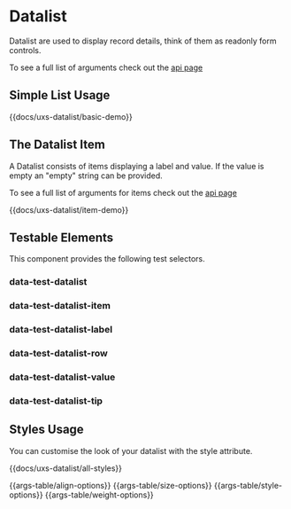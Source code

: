 # Datalist

Datalist are used to display record details, think of them as readonly form controls.

To see a full list of arguments check out the [api page](../api/components/uxs-datalist)

## Simple List Usage

{{docs/uxs-datalist/basic-demo}}

## The Datalist Item

A Datalist consists of items displaying a label and value. If the value is empty an "empty" string can be provided.

To see a full list of arguments for items check out the [api page](../api/components/uxs-datalist-item)

{{docs/uxs-datalist/item-demo}}

## Testable Elements

This component provides the following test selectors.

### data-test-datalist

### data-test-datalist-item

### data-test-datalist-label

### data-test-datalist-row

### data-test-datalist-value

### data-test-datalist-tip

## Styles Usage

You can customise the look of your datalist with the style attribute.

{{docs/uxs-datalist/all-styles}}

{{args-table/align-options}}
{{args-table/size-options}}
{{args-table/style-options}}
{{args-table/weight-options}}
